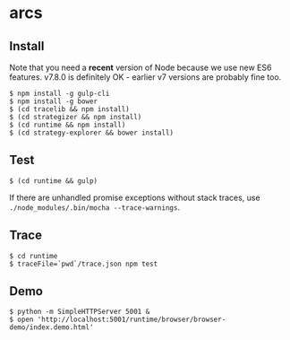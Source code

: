 # arcs

## Install

Note that you need a **recent** version of Node because we use new ES6 features. v7.8.0 is definitely OK - earlier v7 versions are probably fine too.

```
$ npm install -g gulp-cli
$ npm install -g bower
$ (cd tracelib && npm install)
$ (cd strategizer && npm install)
$ (cd runtime && npm install)
$ (cd strategy-explorer && bower install)

```

## Test
```
$ (cd runtime && gulp)
```

If there are unhandled promise exceptions without stack traces, use `./node_modules/.bin/mocha --trace-warnings`.

## Trace
```
$ cd runtime
$ traceFile=`pwd`/trace.json npm test
```

## Demo
```
$ python -m SimpleHTTPServer 5001 &
$ open 'http://localhost:5001/runtime/browser/browser-demo/index.demo.html'
```
